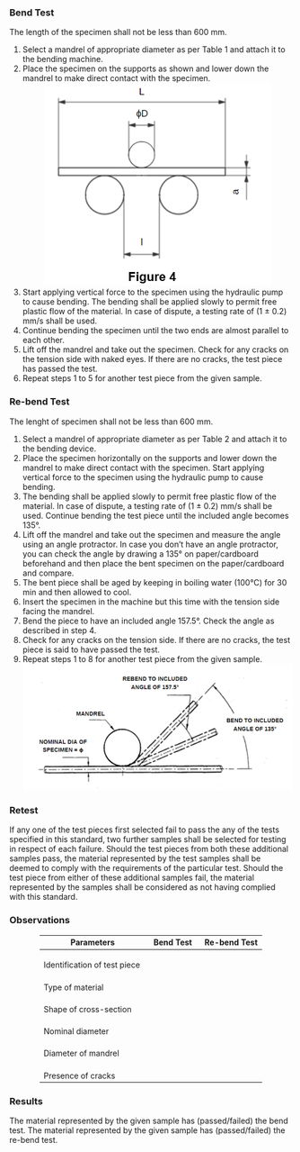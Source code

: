 <h3>Bend Test</h3>

The length of the specimen shall not be less than 600 mm.
<ol>
<li>Select a mandrel of appropriate diameter as per Table 1 and attach it to the bending machine. </li>
<li>Place the specimen on the supports as shown and lower down the mandrel to make direct contact with the specimen. 
<div align="center"><img src="images/img4.png"></div>
</li>
<li>Start applying vertical force to the specimen using the hydraulic pump to cause bending. The bending shall be applied slowly to permit free plastic flow of the material. In case of dispute, a testing rate of (1 ± 0.2) mm/s shall be used. </li>
<li>Continue bending the specimen until the two ends are almost parallel to each other. </li>
<li>Lift off the mandrel and take out the specimen. Check for any cracks on the tension side with naked eyes. If there are no cracks, the test piece has passed the test.
</li>
<li>Repeat steps 1 to 5 for another test piece from the given sample.</li>
</ol>

<h3>Re-bend Test</h3>

The lenght of specimen shall not be less than 600 mm.

<ol>
<li>Select a mandrel of appropriate diameter as per Table 2 and attach it to the bending device. </li>
<li>Place the specimen horizontally on the supports and lower down the mandrel to make direct contact with the specimen. Start applying vertical force to the specimen using the hydraulic pump to cause bending. </li>
<li>The bending shall be applied slowly to permit free plastic flow of the material. In case of dispute, a testing rate of (1 ± 0.2) mm/s shall be used. Continue bending the test piece until the included angle becomes 135°.  
</li>
<li>Lift off the mandrel and take out the specimen and measure the angle using an angle protractor. In case you don’t have an angle protractor, you can check the angle by drawing a 135° on paper/cardboard beforehand and then place the bent specimen on the paper/cardboard and compare.</li>
<li>The bent piece shall be aged by keeping in boiling water (100°C) for 30 min and then allowed to cool.</li>
<li>Insert the specimen in the machine but this time with the tension side facing the mandrel.</li>
<li>Bend the piece to have an included angle 157.5°. Check the angle as described in step 4. </li>
<li>Check for any cracks on the tension side. If there are no cracks, the test piece is said to have passed the test.</li>
<li>Repeat steps 1 to 8 for another test piece from the given sample. 
<div align="center"><img src="images/img5.png"></div>
</li>
</ol>

<h3>Retest</h3>
If any one of the test pieces first selected fail to pass the any of the tests specified in this standard, two further samples shall be selected for testing in respect of each failure. Should the test pieces from both these additional samples pass, the material represented by the test samples shall be deemed to comply with the requirements of the particular test. Should the test piece from either of these additional samples fail, the material represented by the samples shall be considered as not having complied with this standard.


<h3>Observations</h3>
<div align="center">
<table style="undefined;table-layout: fixed; width: 396px">
<colgroup>
<col style="width: 188.333333px">
<col style="width: 97.333333px">
<col style="width: 110.333333px">
</colgroup>
<thead>
  <tr>
    <th>Parameters </th>
    <th>Bend Test   </th>
    <th>Re-bend Test   </th>
  </tr>
</thead>
<tbody>
  <tr>
    <td>   <br>Identification of test piece   </td>
    <td></td>
    <td></td>
  </tr>
  <tr>
    <td>&nbsp;&nbsp;&nbsp;<br>Type of material&nbsp;&nbsp;&nbsp;</td>
    <td></td>
    <td></td>
  </tr>
  <tr>
    <td>   <br>Shape of cross-section   </td>
    <td></td>
    <td></td>
  </tr>
  <tr>
    <td>&nbsp;&nbsp;&nbsp;<br>Nominal diameter&nbsp;&nbsp;&nbsp;</td>
    <td></td>
    <td></td>
  </tr>
  <tr>
    <td>   <br>Diameter of mandrel   </td>
    <td></td>
    <td></td>
  </tr>
  <tr>
    <td>   <br>Presence of cracks   </td>
    <td></td>
    <td></td>
  </tr>
</tbody>
</table>
</div>


<h3>Results</h3>
The material represented by the given sample has (passed/failed) the bend test.
The material represented by the given sample has (passed/failed) the re-bend test.
